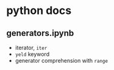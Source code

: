 # python docs

## generators.ipynb
- iterator, `iter`
- `yeld` keyword
- generator comprehension with `range`

